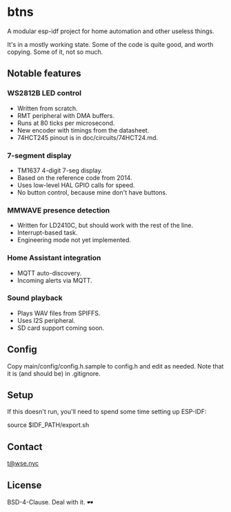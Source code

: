 # btns

A modular esp-idf project for home automation and other useless things.

It's in a mostly working state. Some of the code is quite good, and worth copying. Some of it, not so much.

## Notable features

### WS2812B LED control

- Written from scratch.
- RMT peripheral with DMA buffers.
- Runs at 80 ticks per microsecond.
- New encoder with timings from the datasheet.
- 74HCT245 pinout is in doc/circuits/74HCT24.md.

### 7-segment display

- TM1637 4-digit 7-seg display.
- Based on the reference code from 2014.
- Uses low-level HAL GPIO calls for speed.
- No button control, because mine don't have buttons.

### MMWAVE presence detection

- Written for LD2410C, but should work with the rest of the line.
- Interrupt-based task.
- Engineering mode not yet implemented.

### Home Assistant integration

- MQTT auto-discovery.
- Incoming alerts via MQTT.

### Sound playback

- Plays WAV files from SPIFFS.
- Uses I2S peripheral.
- SD card support coming soon.

## Config

Copy main/config/config.h.sample to config.h and edit as needed. Note that it is (and should be) in .gitignore.

## Setup

If this doesn't run, you'll need to spend some time setting up ESP-IDF:

source $IDF_PATH/export.sh

## Contact

t@wse.nyc

## License

BSD-4-Clause. Deal with it. 🕶️
